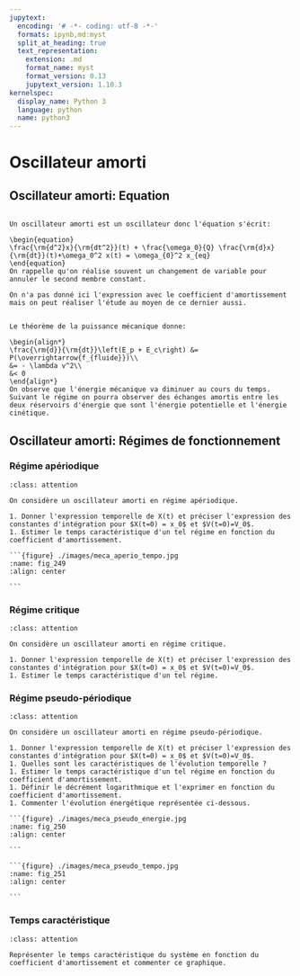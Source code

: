 ```yaml
---
jupytext:
  encoding: '# -*- coding: utf-8 -*-'
  formats: ipynb,md:myst
  split_at_heading: true
  text_representation:
    extension: .md
    format_name: myst
    format_version: 0.13
    jupytext_version: 1.10.3
kernelspec:
  display_name: Python 3
  language: python
  name: python3
---
```

# Oscillateur amorti

## Oscillateur amorti: Equation

````{important} __Oscillateur amorti__

Un oscillateur amorti est un oscillateur donc l'équation s'écrit:

\begin{equation}
\frac{\rm{d^2}x}{\rm{dt^2}}(t) + \frac{\omega_0}{Q} \frac{\rm{d}x}{\rm{dt}}(t)+\omega_0^2 x(t) = \omega_{0}^2 x_{eq}
\end{equation}
On rappelle qu'on réalise souvent un changement de variable pour annuler le second membre constant.

On n'a pas donné ici l'expression avec le coefficient d'amortissement mais on peut réaliser l'étude au moyen de ce dernier aussi.

````

````{important} __Evolution énergétique__

Le théorème de la puissance mécanique donne:

\begin{align*}
\frac{\rm{d}}{\rm{dt}}\left(E_p + E_c\right) &= P(\overrightarrow{f_{fluide}})\\
&= - \lambda v^2\\
&< 0
\end{align*}
On observe que l'énergie mécanique va diminuer au cours du temps. Suivant le régime on pourra observer des échanges amortis entre les deux réservoirs d'énergie que sont l'énergie potentielle et l'énergie cinétique.
````

## Oscillateur amorti: Régimes de fonctionnement

### Régime apériodique

````{admonition} Exercice 
:class: attention

On considère un oscillateur amorti en régime apériodique.

1. Donner l'expression temporelle de X(t) et préciser l'expression des constantes d'intégration pour $X(t=0) = x_0$ et $V(t=0)=V_0$.
1. Estimer le temps caractéristique d'un tel régime en fonction du coefficient d'amortissement.

```{figure} ./images/meca_aperio_tempo.jpg
:name: fig_249
:align: center

```

````

### Régime critique

````{admonition} Exercice 
:class: attention

On considère un oscillateur amorti en régime critique.

1. Donner l'expression temporelle de X(t) et préciser l'expression des constantes d'intégration pour $X(t=0) = x_0$ et $V(t=0)=V_0$.
1. Estimer le temps caractéristique d'un tel régime.

````

### Régime pseudo-périodique

````{admonition} Exercice 
:class: attention

On considère un oscillateur amorti en régime pseudo-périodique.

1. Donner l'expression temporelle de X(t) et préciser l'expression des constantes d'intégration pour $X(t=0) = x_0$ et $V(t=0)=V_0$.
1. Quelles sont les caractéristiques de l'évolution temporelle ?
1. Estimer le temps caractéristique d'un tel régime en fonction du coefficient d'amortissement.
1. Définir le décrément logarithmique et l'exprimer en fonction du coefficient d'amortissement.
1. Commenter l'évolution énergétique représentée ci-dessous.

```{figure} ./images/meca_pseudo_energie.jpg
:name: fig_250
:align: center

```

```{figure} ./images/meca_pseudo_tempo.jpg
:name: fig_251
:align: center

```

````

### Temps caractéristique

````{admonition} Exercice 
:class: attention

Représenter le temps caractéristique du système en fonction du coefficient d'amortissement et commenter ce graphique.

````

